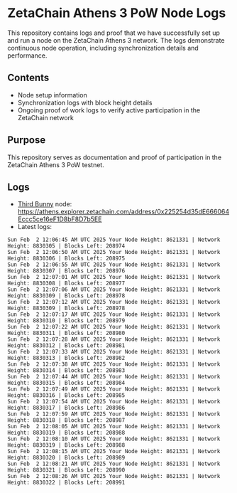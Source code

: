 # ZetaChain Athens 3 PoW Node Logs
This repository contains logs and proof that we have successfully set up and run a node on the ZetaChain Athens 3 network. The logs demonstrate continuous node operation, including synchronization details and performance.

## Contents
- Node setup information
- Synchronization logs with block height details
- Ongoing proof of work logs to verify active participation in the ZetaChain network

## Purpose
This repository serves as documentation and proof of participation in the ZetaChain Athens 3 PoW testnet.

## Logs

- [Third Bunny](https://thirdbunny.xyz/) node: https://athens.explorer.zetachain.com/address/0x225254d35dE666064Eccc5ce16eF1D8bF8D7b5EE
- Latest logs:
```
Sun Feb  2 12:06:45 AM UTC 2025 Your Node Height: 8621331 | Network Height: 8830305 | Blocks Left: 208974
Sun Feb  2 12:06:50 AM UTC 2025 Your Node Height: 8621331 | Network Height: 8830306 | Blocks Left: 208975
Sun Feb  2 12:06:55 AM UTC 2025 Your Node Height: 8621331 | Network Height: 8830307 | Blocks Left: 208976
Sun Feb  2 12:07:01 AM UTC 2025 Your Node Height: 8621331 | Network Height: 8830308 | Blocks Left: 208977
Sun Feb  2 12:07:06 AM UTC 2025 Your Node Height: 8621331 | Network Height: 8830309 | Blocks Left: 208978
Sun Feb  2 12:07:12 AM UTC 2025 Your Node Height: 8621331 | Network Height: 8830309 | Blocks Left: 208978
Sun Feb  2 12:07:17 AM UTC 2025 Your Node Height: 8621331 | Network Height: 8830310 | Blocks Left: 208979
Sun Feb  2 12:07:22 AM UTC 2025 Your Node Height: 8621331 | Network Height: 8830311 | Blocks Left: 208980
Sun Feb  2 12:07:28 AM UTC 2025 Your Node Height: 8621331 | Network Height: 8830312 | Blocks Left: 208981
Sun Feb  2 12:07:33 AM UTC 2025 Your Node Height: 8621331 | Network Height: 8830313 | Blocks Left: 208982
Sun Feb  2 12:07:38 AM UTC 2025 Your Node Height: 8621331 | Network Height: 8830314 | Blocks Left: 208983
Sun Feb  2 12:07:44 AM UTC 2025 Your Node Height: 8621331 | Network Height: 8830315 | Blocks Left: 208984
Sun Feb  2 12:07:49 AM UTC 2025 Your Node Height: 8621331 | Network Height: 8830316 | Blocks Left: 208985
Sun Feb  2 12:07:54 AM UTC 2025 Your Node Height: 8621331 | Network Height: 8830317 | Blocks Left: 208986
Sun Feb  2 12:07:59 AM UTC 2025 Your Node Height: 8621331 | Network Height: 8830318 | Blocks Left: 208987
Sun Feb  2 12:08:05 AM UTC 2025 Your Node Height: 8621331 | Network Height: 8830319 | Blocks Left: 208988
Sun Feb  2 12:08:10 AM UTC 2025 Your Node Height: 8621331 | Network Height: 8830319 | Blocks Left: 208988
Sun Feb  2 12:08:15 AM UTC 2025 Your Node Height: 8621331 | Network Height: 8830320 | Blocks Left: 208989
Sun Feb  2 12:08:21 AM UTC 2025 Your Node Height: 8621331 | Network Height: 8830321 | Blocks Left: 208990
Sun Feb  2 12:08:26 AM UTC 2025 Your Node Height: 8621331 | Network Height: 8830322 | Blocks Left: 208991
```

